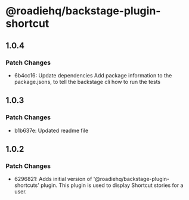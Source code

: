 # @roadiehq/backstage-plugin-shortcut

## 1.0.4

### Patch Changes

- 6b4cc16: Update dependencies
  Add package information to the package.jsons, to tell the backstage cli how to run the tests

## 1.0.3

### Patch Changes

- b1b637e: Updated readme file

## 1.0.2

### Patch Changes

- 6296821: Adds initial version of '@roadiehq/backstage-plugin-shortcuts' plugin. This plugin is used to display Shortcut stories for a user.
